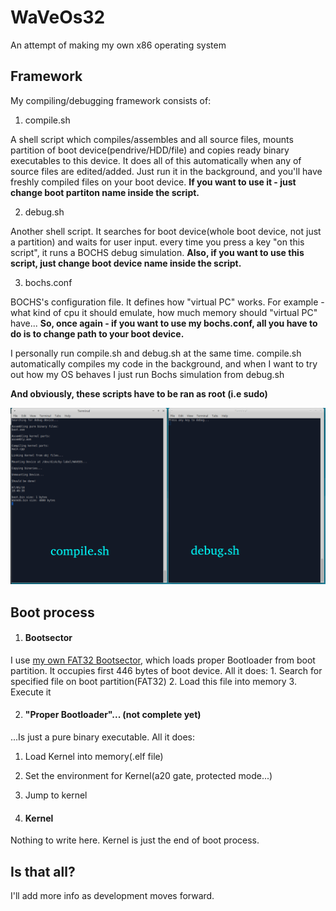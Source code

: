 # WaVeOs32
An attempt of making my own x86 operating system

## Framework

My compiling/debugging framework consists of:
1. compile.sh

 A shell script which compiles/assembles and all source files, mounts partition of boot device(pendrive/HDD/file) and copies ready binary executables to this device. It does all of this automatically when any of source files are edited/added. Just run it in the background, and you'll have freshly compiled files on your boot device. **If you want to use it - just change boot partiton name inside the script.**

2. debug.sh

 Another shell script. It searches for boot device(whole boot device, not just a partition) and waits for user input. every time you press a key "on this script", it runs a BOCHS debug simulation. **Also, if you want to use this script, just change boot device name inside the script.**

3. bochs.conf

 BOCHS's configuration file. It defines how "virtual PC" works. For example - what kind of cpu it should emulate, how much memory should "virtual PC" have... **So, once again - if you want to use my bochs.conf, all you have to do is to change path to your boot device.**

I personally run compile.sh and debug.sh at the same time. compile.sh automatically compiles my code in the background, and when I want to try out how my OS behaves I just run Bochs simulation from debug.sh

**And obviously, these scripts have to be ran as root (i.e sudo)**

![Example of using my scripts](Documentation/scripts.png)

## Boot process

  1. #### Bootsector

   I use [my own FAT32 Bootsector](https://github.com/TebexPL/FAT32-Bootsector), which loads proper Bootloader from boot partition. It occupies first 446 bytes of boot device. All it does:
    1. Search for specified file on boot partition(FAT32)
    2. Load this file into memory
    3. Execute it

  2. #### "Proper Bootloader"...   (not complete yet)
   ...Is just a pure binary executable. All it does:
   1. Load Kernel into memory(.elf file)
   2. Set the environment for Kernel(a20 gate, protected mode...)
   3. Jump to kernel

  3. #### Kernel
  Nothing to write here. Kernel is just the end of boot process.

## Is that all?
  I'll add more info as development moves forward.

